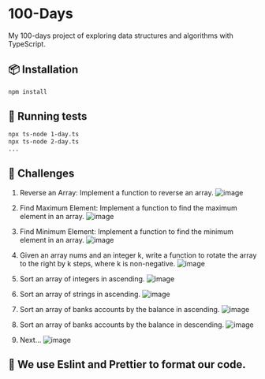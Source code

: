 # 100-Days

My 100-days project of exploring data structures and algorithms with TypeScript.

## 📦 Installation

```bash
npm install
```

## 🧰 Running tests

```bash
npx ts-node 1-day.ts
npx ts-node 2-day.ts
...
```

## 🚀 Challenges

1. Reverse an Array: Implement a function to reverse an array.
   ![image](https://img001.prntscr.com/file/img001/mj5aRTLyQyq9nu4mlJwTZg.png)

2. Find Maximum Element: Implement a function to find the maximum element in an array.
   ![image](https://img001.prntscr.com/file/img001/IS7iH6cFQr2KQNj8riYF5g.png)

3. Find Minimum Element: Implement a function to find the minimum element in an array.
   ![image](https://img001.prntscr.com/file/img001/_6BhToEvS_KMKF5lwbcVSA.png)

4. Given an array nums and an integer k, write a function to rotate the array to the right by k steps, where k is non-negative.
   ![image](https://img001.prntscr.com/file/img001/rz5ZHp-aQIaXYC-ybq92xQ.png)

5. Sort an array of integers in ascending.
   ![image](https://img001.prntscr.com/file/img001/NMtk5OpqTb6V-KkkadIrrg.png)

6. Sort an array of strings in ascending.
   ![image](https://img001.prntscr.com/file/img001/CnaYrBFPSyi8P8JdznTQqw.png)

7. Sort an array of banks accounts by the balance in ascending.
   ![image](https://img001.prntscr.com/file/img001/CnaYrBFPSyi8P8JdznTQqw.png)

8. Sort an array of banks accounts by the balance in descending.
   ![image](https://img001.prntscr.com/file/img001/CnaYrBFPSyi8P8JdznTQqw.png)

9. Next...
   ![image](https://img001.prntscr.com/file/img001/CnaYrBFPSyi8P8JdznTQqw.png)

## 💅 We use Eslint and Prettier to format our code.
